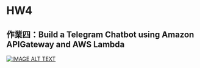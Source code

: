 
# HW4
## 作業四：Build a Telegram Chatbot using Amazon APIGateway and AWS Lambda


[![IMAGE ALT TEXT](http://img.youtube.com/vi/mX6tOD5m0/0.jpg)](https://youtu.be/n_mX6tOD5m0)
 

